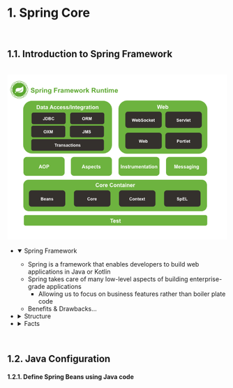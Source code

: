 # 1. Spring Core

<br>

## <a name="1.1"></a> 1.1. Introduction to Spring Framework

<br>

<img src="../res/spring-overview.png" width="600px">

<br>

* <details open>
    <summary>Spring Framework</summary>

    * Spring is a framework that enables developers to build web applications in Java or Kotlin
    * Spring takes care of many low-level aspects of building enterprise-grade applications
        * Allowing us to focus on business features rather than boiler plate code
    * Benefits & Drawbacks... <!-- TODO -->
  </details>

* <details>
    <summary>Structure</summary>

    * The Spring Framework is split into 5 modules:
        * `Core`: Provides core features such as dependency injection (DI), validation, internationalisation (i18n) and aspect-oriented programming (AOP)
        * `Data Access`: Supports data management through JTA (Java Transaction API), JPA (Java Persistence API) and JDBC (Java Database Connectivity)
        * `Web`: Supports the Servlet API (Spring MVC) and Reactive API (Spring WebFlux)
        * `Integration`: Supports application integration through JMS (Java Messaging Service)
        * `Testing`: Support for unit and integration testing by way of mocking, fixtures, context management and caching
    * An ecosystem of 'Spring Projects' has grown that is built upon Spring Framework:
        * <!-- TODO -->
  </details>

* <details>
    <summary>Facts</summary>

    * The Spring Framework was created by Rod Johnson in 2003
    * It is an open-source project that is currently maintain by VMWare
  </details>

<br>

## <a name="1.2"></a> 1.2. Java Configuration

#### <a name="1.2.1"></a> 1.2.1. Define Spring Beans using Java code